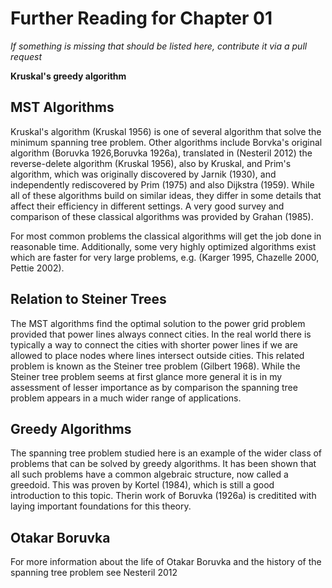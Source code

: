 # Further Reading for Chapter 01
*If something is missing that should be listed here, contribute it via a pull request*

**Kruskal's greedy algorithm**

## MST Algorithms
Kruskal's algorithm (Kruskal 1956) is one of several algorithm that solve the minimum spanning tree problem. Other algorithms include Borvka's original algorithm (Boruvka 1926,Boruvka 1926a), translated in (Nesteril 2012) the reverse-delete algorithm (Kruskal 1956), also by Kruskal, and Prim's algorithm, which was originally discovered by Jarnik (1930), and independently rediscovered by Prim (1975)  and also Dijkstra (1959).  While all of these algorithms build on similar ideas, they differ in some details that affect their efficiency in different settings. A very good survey and comparison of these classical algorithms was provided by Grahan (1985). 

For most common problems the classical algorithms will get the job done in reasonable time. Additionally, some very highly optimized algorithms exist which are faster for very large problems, e.g. (Karger 1995, Chazelle 2000, Pettie 2002).

## Relation to Steiner Trees
The MST algorithms find the optimal solution to the power grid problem provided that power lines always connect cities. In the real world there is typically a way to connect the cities with shorter power lines if we are allowed to place nodes where lines intersect outside cities. This related problem is known as the Steiner tree problem (Gilbert 1968). While the Steiner tree problem seems at first glance more general it is in my assessment of lesser importance as by comparison the spanning tree problem appears in a much wider range of applications. 

## Greedy Algorithms
The spanning tree problem studied here is an example of the wider class of problems that can be solved by greedy algorithms. It has been shown that all such problems have a common algebraic structure, now called a greedoid. This was proven by Kortel (1984), which is still a good introduction to this topic. Therin work of Boruvka (1926a) is creditited with laying important foundations for this theory.  

## Otakar Boruvka 
For more information about the life of Otakar Boruvka and the history of the spanning tree problem see Nesteril 2012 

